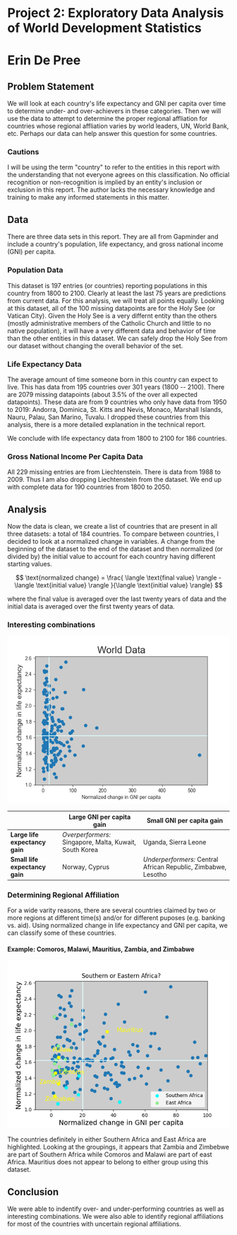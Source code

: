 # Project 2: Exploratory Data Analysis of World Development Statistics
# Erin De Pree


## Problem Statement
We will look at each country's life expectancy and GNI per capita over time to determine under- and over-achievers in these categories.  Then we will use the data to attempt to determine the proper regional affliation for countries whose regional affliation varies by world leaders, UN, World Bank, etc.  Perhaps our data can help answer this question for some countries.

### Cautions
I will be using the term "country" to refer to the entities in this report with the understanding that not everyone agrees on this classification.  No official recognition or non-recognition is implied by an entity's inclusion or exclusion in this report.  The author lacks the necessary knowledge and training to make any informed statements in this matter.

## Data
There are three data sets in this report.  They are all from Gapminder and include a country's population, life expectancy, and gross national income (GNI) per capita.

### Population Data
This dataset is 197 entries (or countries) reporting populations in this country from 1800 to 2100.  Clearly at least the last 75 years are predictions from current data.  For this analysis, we will treat all points equally.  Looking at this dataset, all of the 100 missing datapoints are for the Holy See (or Vatican City).  Given the Holy See is a very differnt entity than the others (mostly administrative members of the Catholic Church and little to no native population), it will have a very different data and behavior of time than the other entities in this dataset.  We can safely drop the Holy See from our dataset without changing the overall behavior of the set.  

### Life Expectancy Data
The average amount of time someone born in this country can expect to live.  This has data from 195 countries over 301 years (1800 -- 2100).  There are 2079 missing datapoints (about 3.5% of the over all expected datapoints).  These data are from 9 countries who only have data from 1950 to 2019: Andorra, Dominica, St. Kitts and Nevis, Monaco, Marshall Islands, Nauru, Palau, San Marino, Tuvalu.  I dropped these countries from this analysis, there is a more detailed explanation in the technical report.

We conclude with life expectancy data from 1800 to 2100 for 186 countries.

### Gross National Income Per Capita Data
All 229 missing entries are from Liechtenstein.  There is data from 1988 to 2009.  Thus I am also dropping Liechtenstein from the dataset.  We end up with complete data for 190 countries from 1800 to 2050.  

## Analysis
Now the data is clean, we create a list of countries that are present in all three datasets: a total of 184 countries.  To compare between countries, I decided to look at a normalized change in variables.  A change from the beginning of the dataset to the end of the dataset and then normalized (or divided by) the initial value to account for each country having different starting values.  

$$ \text{normalized change} = \frac{ \langle \text{final value} \rangle - \langle \text{initial value} \rangle }{\langle \text{initial value} \rangle} $$

where the final value is averaged over the last twenty years of data and the initial data is averaged over the first twenty years of data.

###  Interesting combinations

<img src='images/norm_le_gni_world.png'>

| | Large GNI per capita gain | Small GNI per capita gain |
| ---| --- | --- |
| **Large life expectancy gain** | *Overperformers:* Singapore, Malta, Kuwait, South Korea | Uganda, Sierra Leone | 
| **Small life expectancy gain** | Norway, Cyprus | *Underperformers:* Central African Republic, Zimbabwe, Lesotho |

### Determining Regional Affiliation

For a wide varity reasons, there are several countries claimed by two or more regions at different time(s) and/or for different puposes (e.g. banking vs. aid).  Using normalized change in life expectancy and GNI per capita, we can classify some of these countries.  

#### Example: Comoros, Malawi, Mauritius, Zambia, and Zimbabwe

<img src='images/se_africa.png'>

The countries definitely in either Southern Africa and East Africa are highlighted.  Looking at the groupings, it appears that Zambia and Zimbebwe are part of Southern Africa while Comoros and Malawi are part of east Africa.  Mauritius does not appear to belong to either group using this dataset.  

## Conclusion

We were able to indentify over- and under-performing countries as well as interesting combinations.  We were also able to identify regional affiliations for most of the countries with uncertain regional affiliations.  

